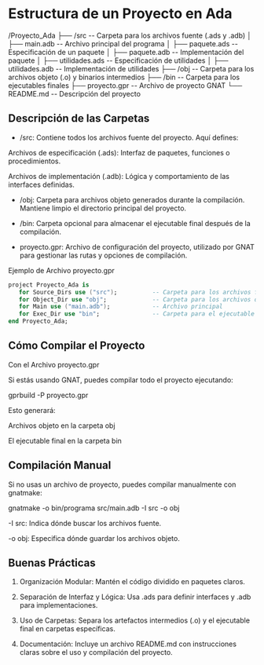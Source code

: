 # Estructura de un Proyecto en Ada  

/Proyecto_Ada
├── /src         -- Carpeta para los archivos fuente (.ads y .adb)
│   ├── main.adb -- Archivo principal del programa
│   ├── paquete.ads -- Especificación de un paquete
│   ├── paquete.adb -- Implementación del paquete
│   ├── utilidades.ads -- Especificación de utilidades
│   ├── utilidades.adb -- Implementación de utilidades
├── /obj         -- Carpeta para los archivos objeto (.o) y binarios intermedios
├── /bin         -- Carpeta para los ejecutables finales
├── proyecto.gpr -- Archivo de proyecto GNAT
└── README.md    -- Descripción del proyecto

## Descripción de las Carpetas

- /src: Contiene todos los archivos fuente del proyecto. Aquí defines:

Archivos de especificación (.ads): Interfaz de paquetes, funciones o procedimientos.

Archivos de implementación (.adb): Lógica y comportamiento de las interfaces definidas.

- /obj: Carpeta para archivos objeto generados durante la compilación. Mantiene limpio el directorio principal del proyecto.

- /bin: Carpeta opcional para almacenar el ejecutable final después de la compilación.

- proyecto.gpr: Archivo de configuración del proyecto, utilizado por GNAT para gestionar las rutas y opciones de compilación.

Ejemplo de Archivo proyecto.gpr

```ada
project Proyecto_Ada is
   for Source_Dirs use ("src");          -- Carpeta para los archivos fuente
   for Object_Dir use "obj";             -- Carpeta para los archivos objeto
   for Main use ("main.adb");            -- Archivo principal
   for Exec_Dir use "bin";               -- Carpeta para el ejecutable
end Proyecto_Ada;
```
## Cómo Compilar el Proyecto

Con el Archivo proyecto.gpr

Si estás usando GNAT, puedes compilar todo el proyecto ejecutando:

gprbuild -P proyecto.gpr

Esto generará:

Archivos objeto en la carpeta obj

El ejecutable final en la carpeta bin

## Compilación Manual

Si no usas un archivo de proyecto, puedes compilar manualmente con gnatmake:

gnatmake -o bin/programa src/main.adb -I src -o obj

-I src: Indica dónde buscar los archivos fuente.

-o obj: Especifica dónde guardar los archivos objeto.

## Buenas Prácticas

1. Organización Modular: Mantén el código dividido en paquetes claros.

2. Separación de Interfaz y Lógica: Usa .ads para definir interfaces y .adb para implementaciones.

3. Uso de Carpetas: Separa los artefactos intermedios (.o) y el ejecutable final en carpetas específicas.

4. Documentación: Incluye un archivo README.md con instrucciones claras sobre el uso y compilación del proyecto.
